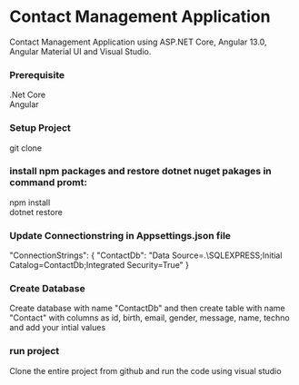 # Contact Management Application
Contact Management Application using ASP.NET Core, Angular 13.0, Angular Material UI and Visual Studio. 

### Prerequisite 
.Net Core <br />
Angular <br />

### Setup Project
git clone 

### install npm packages and restore dotnet nuget pakages in command promt:
npm install <br />
dotnet restore  

### Update Connectionstring in Appsettings.json file
 "ConnectionStrings": {
    "ContactDb": "Data Source=.\\SQLEXPRESS;Initial Catalog=ContactDb;Integrated Security=True"
	}

### Create Database
Create database with name "ContactDb" and then create table with name "Contact" with columns as
id, birth, email, gender, message, name, techno and add your intial values


### run project
Clone the entire project from github and run the code using visual studio






